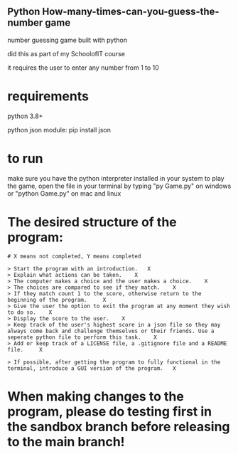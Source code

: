 ## Python How-many-times-can-you-guess-the-number game

number guessing game built with python

did this as part of my SchoolofIT course

it requires the user to enter any number from 1 to 10

# requirements

python 3.8+

python json module: pip install json

# to run

make sure you have the python interpreter installed in your system
to play the game, open the file in your terminal by typing "py Game.py" on windows
or "python Game.py" on mac and linux


# The desired structure of the program:
    # X means not completed, Y means completed

    > Start the program with an introduction.   X
    > Explain what actions can be taken.    X
    > The computer makes a choice and the user makes a choice.    X
    > The choices are compared to see if they match.    X
    > If they match count 1 to the score, otherwise return to the beginning of the program.     X
    > Give the user the option to exit the program at any moment they wish to do so.    X
    > Display the score to the user.    X
    > Keep track of the user's highest score in a json file so they may always come back and challenge themselves or their friends. Use a seperate python file to perform this task.    X
    > Add or keep track of a LICENSE file, a .gitignore file and a README file.     X

    > If possible, after getting the program to fully functional in the terminal, introduce a GUI version of the program.   X


# When making changes to the program, please do testing first in the sandbox branch before releasing to the main branch!
